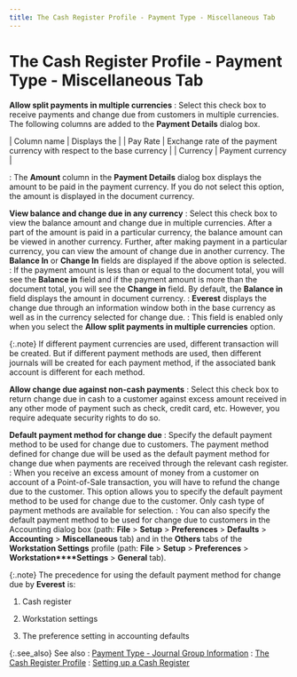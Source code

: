 ```yaml
---
title: The Cash Register Profile - Payment Type - Miscellaneous Tab
---
```


# The Cash Register Profile - Payment Type - Miscellaneous Tab


**Allow split payments in multiple currencies**
: Select this check box to receive payments and change  due from customers in multiple currencies. The following columns are added  to the **Payment Details** dialog  box.


| Column name | Displays the |
| Pay Rate | Exchange rate of the payment currency with respect to  the base currency |
| Currency | Payment currency |

: The **Amount**  column in the **Payment Details**  dialog box displays the amount to be paid in the payment currency. If  you do not select this option, the amount is displayed in the document  currency.


**View balance and change due in any currency**
: Select this check box to view the balance amount  and change due in multiple currencies. After a part of the amount is paid  in a particular currency, the balance amount can be viewed in another  currency. Further, after making payment in a particular currency, you  can view the amount of change due in another currency. The **Balance 
 In** or **Change In** fields  are displayed if the above option is selected.
: If the payment amount is less than or equal to the  document total, you will see the **Balance 
 in** field and if the payment amount is more than the document total,  you will see the **Change in** field.  By default, the **Balance in** field  displays the amount in document currency.
: **Everest**  displays the change due through an information window both in the base  currency as well as in the currency selected for change due.
: This field is enabled only when you select the **Allow split payments in multiple currencies**  option.


{:.note}
If different payment currencies are used, different transaction will  be created. But if different payment methods are used, then different  journals will be created for each payment method, if the associated bank  account is different for each method.


**Allow change due against non-cash payments**
: Select this check box to return change due in cash  to a customer against excess amount received in any other mode of payment  such as check, credit card, etc. However, you require adequate security  rights to do so.


**Default payment  method for change due**
: Specify the default payment method to be used for  change due to customers. The payment method defined for change due will  be used as the default payment method for change due when payments are  received through the relevant cash register.
: When you receive an excess amount of money from  a customer on account of a Point-of-Sale transaction, you will have to  refund the change due to the customer. This option allows you to specify  the default payment method to be used for change due to the customer.  Only cash type of payment methods are available for selection.
: You can also specify the default payment method  to be used for change due to customers in the Accounting dialog box (path:  **File** > **Setup**  > **Preferences** > **Defaults**  > **Accounting** > **Miscellaneous**  tab) and in the **Others** tabs of  the **Workstation Settings** profile  (path: **File** > **Setup**  > **Preferences** > **Workstation****Settings** > **General**  tab).


{:.note}
The precedence for using the default payment method  for change due by **Everest** is:


1. Cash register


2. Workstation settings


3. The preference setting in accounting defaults


{:.see_also}
See also
: [Payment  Type - Journal Group Information]({{site.pos_baseurl}}/misc/journal_group_information_cash_reg.html)
: [The  Cash Register Profile]({{site.pos_baseurl}}/pos-setup/cash-registers/setup/profile/the_cash_register_profilepos_set_up.html)
: [Setting  up a Cash Register]({{site.pos_baseurl}}/pos-setup/cash-registers/setup/setting_up_a_cash_register_pos_set_up.html)
